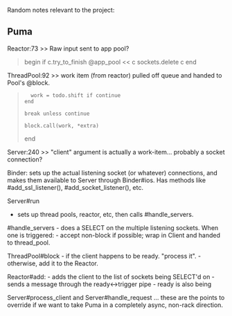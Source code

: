 Random notes relevant to the project:

## Puma ##

Reactor:73 >> Raw input sent to app pool?
>   begin
>     if c.try_to_finish
>     @app_pool << c
>     sockets.delete c
>   end

ThreadPool:92 >> work item (from reactor) pulled off queue and handed to Pool's @block.
>       work = todo.shift if continue
>     end
>
>     break unless continue
>
>     block.call(work, *extra)
>   end

Server:240 >> "client" argument is actually a work-item... probably a socket connection?


Binder: sets up the actual listening socket (or whatever) connections, and makes them available to 
    Server through Binder#ios. Has methods like #add_ssl_listener(), #add_socket_listener(), etc.


Server#run
  - sets up thread pools, reactor, etc, then calls #handle_servers.
  
  #handle_servers
    - does a SELECT on the multiple listening sockets. When one is triggered:
    - accept non-block if possible; wrap in Client and handed to thread_pool.
    
  ThreadPool#block <Accepts Client>
    - if the client happens to be ready. "process it".
    - otherwise, add it to the Reactor.
    
  Reactor#add:
    - adds the client to the list of sockets being SELECT'd on
    - sends a message through the ready<->trigger pipe
        - ready is also being
    
    
Server#process_client and Server#handle_request ... these are the points to override if we want to
take Puma in a completely async, non-rack direction.